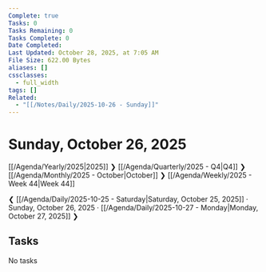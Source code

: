 ```yaml
---
Complete: true
Tasks: 0
Tasks Remaining: 0
Tasks Complete: 0
Date Completed:
Last Updated: October 28, 2025, at 7:05 AM
File Size: 622.00 Bytes
aliases: []
cssclasses:
  - full_width
tags: []
Related:
  - "[[/Notes/Daily/2025-10-26 - Sunday]]"
---
```

# Sunday, October 26, 2025

[[/Agenda/Yearly/2025|2025]] ❯ [[/Agenda/Quarterly/2025 - Q4|Q4]] ❯ [[/Agenda/Monthly/2025 - October|October]] ❯ [[/Agenda/Weekly/2025 - Week 44|Week 44]]

❮ [[/Agenda/Daily/2025-10-25 - Saturday|Saturday, October 25, 2025]] · Sunday, October 26, 2025 · [[/Agenda/Daily/2025-10-27 - Monday|Monday, October 27, 2025]] ❯

## Tasks

<span class="placeholder">No tasks</span>
